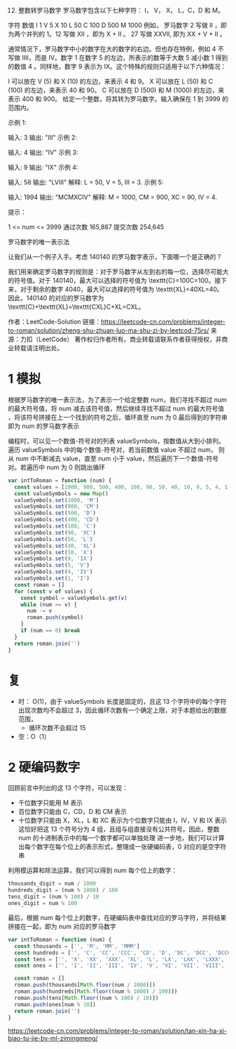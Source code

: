12. 整数转罗马数字
    罗马数字包含以下七种字符： I， V， X， L，C，D 和 M。

字符 数值
I 1
V 5
X 10
L 50
C 100
D 500
M 1000
例如， 罗马数字 2 写做 II ，即为两个并列的 1。12 写做 XII ，即为 X + II 。 27 写做 XXVII, 即为 XX + V + II 。

通常情况下，罗马数字中小的数字在大的数字的右边。但也存在特例，例如 4 不写做 IIII，而是 IV。数字 1 在数字 5 的左边，所表示的数等于大数 5 减小数 1 得到的数值 4 。同样地，数字 9 表示为 IX。这个特殊的规则只适用于以下六种情况：

I 可以放在 V (5) 和 X (10) 的左边，来表示 4 和 9。
X 可以放在 L (50) 和 C (100) 的左边，来表示 40 和 90。
C 可以放在 D (500) 和 M (1000) 的左边，来表示 400 和 900。
给定一个整数，将其转为罗马数字。输入确保在 1 到 3999 的范围内。

示例 1:

输入: 3
输出: "III"
示例 2:

输入: 4
输出: "IV"
示例 3:

输入: 9
输出: "IX"
示例 4:

输入: 58
输出: "LVIII"
解释: L = 50, V = 5, III = 3.
示例 5:

输入: 1994
输出: "MCMXCIV"
解释: M = 1000, CM = 900, XC = 90, IV = 4.

提示：

1 <= num <= 3999
通过次数 165,887 提交次数 254,645

罗马数字的唯一表示法

让我们从一个例子入手。考虑 140140 的罗马数字表示，下面哪一个是正确的？

我们用来确定罗马数字的规则是：对于罗马数字从左到右的每一位，选择尽可能大的符号值。对于 140140，最大可以选择的符号值为 \texttt{C}=100C=100。接下来，对于剩余的数字 4040，最大可以选择的符号值为 \texttt{XL}=40XL=40。因此，140140 的对应的罗马数字为 \texttt{C}+\texttt{XL}=\texttt{CXL}C+XL=CXL。

作者：LeetCode-Solution
链接：https://leetcode-cn.com/problems/integer-to-roman/solution/zheng-shu-zhuan-luo-ma-shu-zi-by-leetcod-75rs/
来源：力扣（LeetCode）
著作权归作者所有。商业转载请联系作者获得授权，非商业转载请注明出处。

# 1 模拟

根据罗马数字的唯一表示法，为了表示一个给定整数 num，我们寻找不超过 num 的最大符号值，将 num 减去该符号值，然后继续寻找不超过 num 的最大符号值
，将该符号拼接在上一个找到的符号之后，循环直至 num 为 0.最后得到的字符串即为 num 的罗马数字表示

编程时，可以见一个数值-符号对的列表 valueSymbols，按数值从大到小排列。遍历 valueSymbols 中的每个数值-符号对，若当前数值 value 不超过 num，
则从 num 中不断减去 value，直至 num 小于 value，然后遍历下一个数值-符号对。若遍历中 num 为 0 则跳出循环

```js
var intToRoman = function (num) {
  const values = [1000, 900, 500, 400, 100, 90, 50, 40, 10, 9, 5, 4, 1]
  const valueSymbols = new Map()
  valueSymbols.set(1000, 'M')
  valueSymbols.set(900, 'CM')
  valueSymbols.set(500, 'D')
  valueSymbols.set(400, 'CD')
  valueSymbols.set(100, 'C')
  valueSymbols.set(90, 'XC')
  valueSymbols.set(50, 'L')
  valueSymbols.set(40, 'XL')
  valueSymbols.set(10, 'X')
  valueSymbols.set(9, 'IX')
  valueSymbols.set(5, 'V')
  valueSymbols.set(4, 'IV')
  valueSymbols.set(1, 'I')
  const roman = []
  for (const v of values) {
    const symbol = valueSymbols.get(v)
    while (num >= v) {
      num -= v
      roman.push(symbol)
    }
    if (num == 0) break
  }
  return roman.join('')
}
```

# 复

- 时： O(1)，由于 valueSymbols 长度是固定的，且这 13 个字符中的每个字符出现次数均不会超过 3，因此循环次数有一个确定上限，对于本题给出的数据范围，
  - 循环次数不会超过 15
- 空：O（1）

# 2 硬编码数字

回顾前言中列出的这 13 个字符，可以发现：

- 千位数字只能用 M 表示
- 百位数字只能由 C，CD，D 和 CM 表示
- 十位数字只能由 X，XL，L 和 XC 表示为个位数字只能由 I，IV，V 和 IX 表示
  这恰好把这 13 个符号分为 4 组，且组与组直接没有公共符号。因此，整数 num 的十进制表示中的每一个数字都可以单独处理
  进一步地，我们可以计算出每个数字在每个位上的表示形式，整理成一张硬编码表，0 对应的是空字符串

利用模运算和除法运算，我们可以得到 num 每个位上的数字：

```js
thousands_digit = num / 1000
hundreds_digit = (num % 1000) / 100
tens_digit = (num % 100) / 10
ones_digit = num % 100
```

最后，根据 num 每个位上的数字，在硬编码表中查找对应的罗马字符，并将结果拼接在一起，即为 num 对应的罗马数字

```js
var intToRoman = function (num) {
  const thousands = ['', 'M', 'MM', 'MMM']
  const hundreds = ['', 'C', 'CC', 'CCC', 'CD', 'D', 'DC', 'DCC', 'DCCC', 'CM']
  const tens = ['', 'X', 'XX', 'XXX', 'XL', 'L', 'LX', 'LXX', 'LXXX', 'XC']
  const ones = ['', 'I', 'II', 'III', 'IV', 'V', 'VI', 'VII', 'VIII', 'IX']

  const roman = []
  roman.push(thousands[Math.floor(num / 1000)])
  roman.push(hundreds[Math.floor((num % 1000) / 100)])
  roman.push(tens[Math.floor((num % 100) / 10)])
  roman.push(ones[num % 10])
  return roman.join('')
}
```

https://leetcode-cn.com/problems/integer-to-roman/solution/tan-xin-ha-xi-biao-tu-jie-by-ml-zimingmeng/
